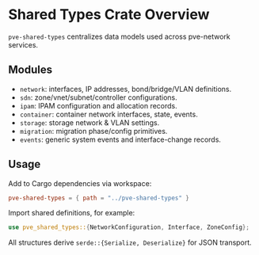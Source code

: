 # Shared Types Crate Overview

`pve-shared-types` centralizes data models used across pve-network services.

## Modules
- `network`: interfaces, IP addresses, bond/bridge/VLAN definitions.
- `sdn`: zone/vnet/subnet/controller configurations.
- `ipam`: IPAM configuration and allocation records.
- `container`: container network interfaces, state, events.
- `storage`: storage network & VLAN settings.
- `migration`: migration phase/config primitives.
- `events`: generic system events and interface-change records.

## Usage
Add to Cargo dependencies via workspace:
```toml
pve-shared-types = { path = "../pve-shared-types" }
```

Import shared definitions, for example:
```rust
use pve_shared_types::{NetworkConfiguration, Interface, ZoneConfig};
```

All structures derive `serde::{Serialize, Deserialize}` for JSON transport.
